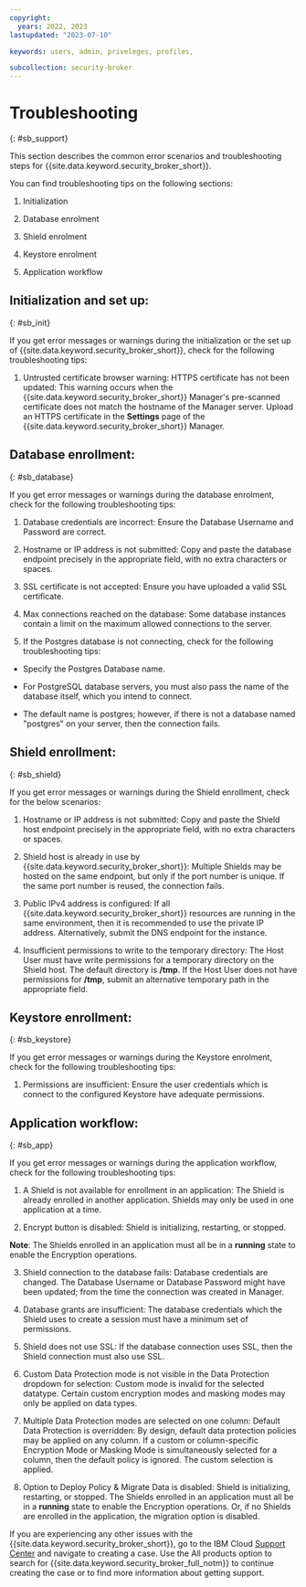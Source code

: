 ```yaml
---
copyright:
  years: 2022, 2023
lastupdated: "2023-07-10"

keywords: users, admin, priveleges, profiles,

subcollection: security-broker
---
```


# Troubleshooting
{: #sb_support}

This section describes the common error scenarios and troubleshooting
steps for {{site.data.keyword.security_broker_short}}.

You can find troubleshooting tips on the following sections:

1.  Initialization

2.  Database enrolment

3.  Shield enrolment

4.  Keystore enrolment

5.  Application workflow

## Initialization and set up:
{: #sb_init}

If you get error messages or warnings during the initialization or the
set up of {{site.data.keyword.security_broker_short}}, check for the following troubleshooting
tips:

1.  Untrusted certificate browser warning: HTTPS certificate has not
    been updated: This warning occurs when the {{site.data.keyword.security_broker_short}}
    Manager's pre-scanned certificate does not match the hostname of the
    Manager server. Upload an HTTPS certificate in the **Settings** page
    of the {{site.data.keyword.security_broker_short}} Manager.

## Database enrollment:
{: #sb_database}

If you get error messages or warnings during the database enrolment,
check for the following troubleshooting tips:

1.  Database credentials are incorrect: Ensure the Database Username and
    Password are correct.

2.  Hostname or IP address is not submitted: Copy and paste the database
    endpoint precisely in the appropriate field, with no extra
    characters or spaces.

3.  SSL certificate is not accepted: Ensure you have uploaded a valid
    SSL certificate.

4.  Max connections reached on the database: Some database instances
    contain a limit on the maximum allowed connections to the server.

5.  If the Postgres database is not connecting, check for the following
    troubleshooting tips:

-   Specify the Postgres Database name.

-   For PostgreSQL database servers, you must also pass the name of the
    database itself, which you intend to connect.

-   The default name is postgres; however, if there is not a database
    named "postgres" on your server, then the connection fails.

## Shield enrollment:
{: #sb_shield}

If you get error messages or warnings during the Shield enrollment,
check for the below scenarios:

1.  Hostname or IP address is not submitted: Copy and paste the Shield
    host endpoint precisely in the appropriate field, with no extra
    characters or spaces.

2.  Shield host is already in use by {{site.data.keyword.security_broker_short}}: Multiple
    Shields may be hosted on the same endpoint, but only if the port
    number is unique. If the same port number is reused, the connection
    fails.

3.  Public IPv4 address is configured: If all {{site.data.keyword.security_broker_short}}
    resources are running in the same environment, then it is
    recommended to use the private IP address. Alternatively, submit the
    DNS endpoint for the instance.

4.  Insufficient permissions to write to the temporary directory: The
    Host User must have write permissions for a temporary directory on
    the Shield host. The default directory is **/tmp**. If the Host User
    does not have permissions for **/tmp**, submit an alternative
    temporary path in the appropriate field.

## Keystore enrollment:
{: #sb_keystore}

If you get error messages or warnings during the Keystore enrolment,
check for the following troubleshooting tips:

1.  Permissions are insufficient: Ensure the user credentials which is
    connect to the configured Keystore have adequate permissions.

## Application workflow:
{: #sb_app}

If you get error messages or warnings during the application workflow,
check for the following troubleshooting tips:

1.  A Shield is not available for enrollment in an application: The
    Shield is already enrolled in another application. Shields may only
    be used in one application at a time.

2.  Encrypt button is disabled: Shield is initializing, restarting, or
    stopped.

**Note**: The Shields enrolled in an application must all be in a
**running** state to enable the Encryption operations.

3.  Shield connection to the database fails: Database credentials are
    changed. The Database Username or Database Password might have been
    updated; from the time the connection was created in Manager.

4.  Database grants are insufficient: The database credentials which the
    Shield uses to create a session must have a minimum set of
    permissions.

5.  Shield does not use SSL: If the database connection uses SSL, then
    the Shield connection must also use SSL.

6.  Custom Data Protection mode is not visible in the Data Protection
    dropdown for selection: Custom mode is invalid for the selected
    datatype. Certain custom encryption modes and masking modes may only
    be applied on data types.

7.  Multiple Data Protection modes are selected on one column: Default
    Data Protection is overridden: By design, default data protection
    policies may be applied on any column. If a custom or
    column-specific Encryption Mode or Masking Mode is simultaneously
    selected for a column, then the default policy is ignored. The
    custom selection is applied.

8.  Option to Deploy Policy & Migrate Data is disabled: Shield is
    initializing, restarting, or stopped. The Shields enrolled in an
    application must all be in a **running** state to enable the
    Encryption operations. Or, if no Shields are enrolled in the
    application, the migration option is disabled.

If you are experiencing any other issues with the {{site.data.keyword.security_broker_short}},
go to the IBM Cloud [Support Center](https://cloud.ibm.com/unifiedsupport/supportcenter) and navigate
to creating a case. Use the All products option to search for {{site.data.keyword.security_broker_full_notm}} to continue creating the case or to find more information about getting support.

